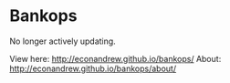 # Bankops

No longer actively updating.

View here: http://econandrew.github.io/bankops/
About: http://econandrew.github.io/bankops/about/
